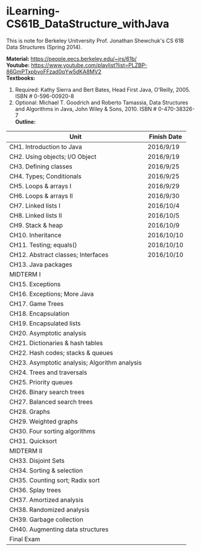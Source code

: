 # iLearning-CS61B_DataStructure_withJava
This is note for Berkeley Unitversity Prof. Jonathan Shewchuk's CS 61B Data Structures (Spring 2014).  
  
**Material:** https://people.eecs.berkeley.edu/~jrs/61b/   
**Youtube:** https://www.youtube.com/playlist?list=PLZBP-86GmPTxpbvoFFzad0qYw5dKA8MV2   
**Textbooks:**  
1. Required: Kathy Sierra and Bert Bates, Head First Java, O'Reilly, 2005. ISBN # 0-596-00920-8  
2. Optional: Michael T. Goodrich and Roberto Tamassia, Data Structures and Algorithms in Java, John Wiley & Sons, 2010. ISBN # 0-470-38326-7  
**Outline:**  

| Unit                             |  Finish Date  | 
|---------------------------       |-------------- | 
| CH1. Introduction to Java        | 2016/9/19 | 
| CH2. Using objects; I/O Object   | 2016/9/19 | 
| CH3. Defining classes            | 2016/9/25 | 
| CH4. Types; Conditionals         | 2016/9/25 | 
| CH5. Loops & arrays I            | 2016/9/29 | 
| CH6. Loops & arrays II           | 2016/9/30 | 
| CH7. Linked lists I              | 2016/10/4 | 
| CH8. Linked lists II             | 2016/10/5 | 
| CH9. Stack & heap                | 2016/10/9  | 
| CH10. Inheritance                | 2016/10/10  | 
| CH11. Testing; equals()          | 2016/10/10  | 
| CH12. Abstract classes; Interfaces | 2016/10/10  | 
| CH13. Java packages              |  | 
| MIDTERM I                        |  | 
| CH15. Exceptions                 |  | 
| CH16. Exceptions; More Java      |  | 
| CH17. Game Trees                 |  | 
| CH18. Encapsulation              |  | 
| CH19. Encapsulated lists         |  | 
| CH20. Asymptotic analysis        |  | 
| CH21. Dictionaries & hash tables |  |   
| CH22. Hash codes; stacks & queues|  |   
| CH23. Asymptotic analysis; Algorithm analysis |  | 
| CH24. Trees and traversals       |  | 
| CH25. Priority queues            |  | 
| CH26. Binary search trees        |  | 
| CH27. Balanced search trees      |  | 
| CH28. Graphs                     |  | 
| CH29. Weighted graphs            |  | 
| CH30. Four sorting algorithms    |  | 
| CH31. Quicksort                  |  | 
| MIDTERM II                       |  | 
| CH33. Disjoint Sets              |  | 
| CH34. Sorting & selection        |  | 
| CH35. Counting sort; Radix sort  |  | 
| CH36. Splay trees                |  | 
| CH37. Amortized analysis         |  | 
| CH38. Randomized analysis        |  | 
| CH39. Garbage collection         |  | 
| CH40. Augmenting data structures |  | 
| Final Exam                       |  | 
